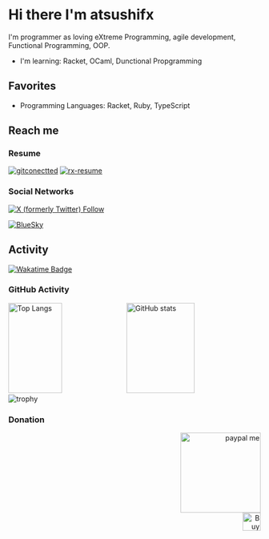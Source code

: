 # Hi there  I'm atsushifx

I'm programmer as loving eXtreme Programming, agile development, Functional Programming, OOP.

- I'm learning:
    Racket,  OCaml, Dunctional Propgramming

## Favorites

- Programming Languages:
  Racket, Ruby, TypeScript

## Reach me

### Resume

[![gitconectted](https://img.shields.io/badge/%E2%88%9E-gitconnected-blue.svg)](https://gitconnected.com/atsushifx/resume)
[![rx-resume](https://img.shields.io/badge/rx-resume-red.svg)](https://rxresu.me/atsushifx/resume-in-englsh)

### Social Networks

[![X (formerly Twitter) Follow](https://img.shields.io/twitter/follow/atsushifx)](https://twitter.com/atsushifx)

[![BlueSky](https://img.shields.io/badge/Bluesky-0285FF?logo=bluesky&logoColor=fff&style=for-the-badge)](https://bsky.app/profile/atsushifx.bsky.social)

## Activity

[![Wakatime Badge](https://camo.githubusercontent.com/7983822c2fbac0c6ca5370a6a4982d6a17b7c1e2acb38edc421b5bab57ad7d67/68747470733a2f2f77616b6174696d652e636f6d2f62616467652f757365722f38316161383030322d363062632d346232352d383838332d3566393430336231313833632e737667)](https://wakatime.com/@atsushifx)

### GitHub Activity
<!-- markdownlint-disable no-inline-html -->
<p width="100%" align="left">
  <img alt="Top Langs" height="180px" width="46%" src="https://github-readme-stats.vercel.app/api/top-langs/?username=atsushifx&layout=compact&theme=cobalt" />
  <img alt="GitHub stats" height="180px" width="52%" src="https://github-readme-stats.vercel.app/api?username=atsushifx&show_icons=true&theme=cobalt" />
  <br />
  <img alt="trophy" src="https://github-profile-trophy.vercel.app/?username=atsushifx&rank=-C" />
</p>
<!-- markdownlint-enable -->

### Donation
<!-- markdownlint-disable no-inline-html line-length -->
<p align="right">
  <a href="https://paypal.me/atsushifx" target="_blank"><img src="https://www.paypalobjects.com/digitalassets/c/website/marketing/apac/jp/developer/BN-paypal-logo320_145.png" border="0" alt="paypal me" width="160"></a><br />
  <a href='https://ko-fi.com/H2H7WEY4D' target='_blank'><img src='https://storage.ko-fi.com/cdn/kofi2.png?v=3' border='0' alt='Buy Me a Coffee at ko-fi.com' style="height: 36px;" /><br />
</p>
<!-- markdownlint-enable -->
